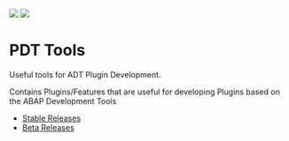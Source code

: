 ![](https://img.shields.io/badge/Java-SE17+-green) ![](https://img.shields.io/badge/eclipse-2020--09+-green)

# PDT Tools

Useful tools for ADT Plugin Development.

Contains Plugins/Features that are useful for developing Plugins based on the ABAP Development Tools

- [Stable Releases](https://eclipse.devepos.com/latest)  
- [Beta Releases](https://eclipse.devepos.com/dev)
